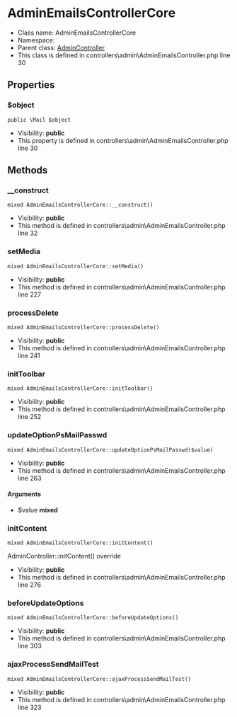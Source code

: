 AdminEmailsControllerCore
===============






* Class name: AdminEmailsControllerCore
* Namespace: 
* Parent class: [AdminController](AdminControllerCore)
* This class is defined in controllers\admin\AdminEmailsController.php line 30





Properties
----------


### $object

    public \Mail $object





* Visibility: **public**
* This property is defined in controllers\admin\AdminEmailsController.php line 30


Methods
-------


### __construct

    mixed AdminEmailsControllerCore::__construct()





* Visibility: **public**
* This method is defined in controllers\admin\AdminEmailsController.php line 32




### setMedia

    mixed AdminEmailsControllerCore::setMedia()





* Visibility: **public**
* This method is defined in controllers\admin\AdminEmailsController.php line 227




### processDelete

    mixed AdminEmailsControllerCore::processDelete()





* Visibility: **public**
* This method is defined in controllers\admin\AdminEmailsController.php line 241




### initToolbar

    mixed AdminEmailsControllerCore::initToolbar()





* Visibility: **public**
* This method is defined in controllers\admin\AdminEmailsController.php line 252




### updateOptionPsMailPasswd

    mixed AdminEmailsControllerCore::updateOptionPsMailPasswd($value)





* Visibility: **public**
* This method is defined in controllers\admin\AdminEmailsController.php line 263


#### Arguments
* $value **mixed**



### initContent

    mixed AdminEmailsControllerCore::initContent()

AdminController::initContent() override



* Visibility: **public**
* This method is defined in controllers\admin\AdminEmailsController.php line 276




### beforeUpdateOptions

    mixed AdminEmailsControllerCore::beforeUpdateOptions()





* Visibility: **public**
* This method is defined in controllers\admin\AdminEmailsController.php line 303




### ajaxProcessSendMailTest

    mixed AdminEmailsControllerCore::ajaxProcessSendMailTest()





* Visibility: **public**
* This method is defined in controllers\admin\AdminEmailsController.php line 323



